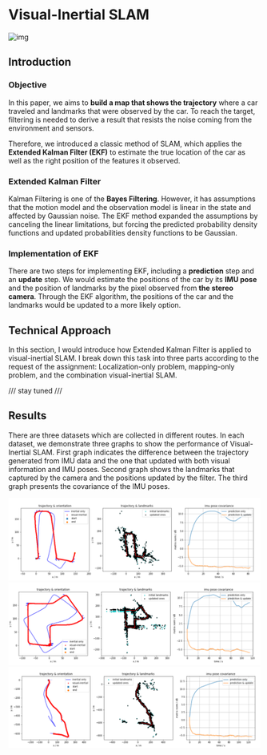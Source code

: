 # Visual-Inertial SLAM 

![img](https://github.com/coldhenry/Visual-Inertial-SLAM/blob/master/pic/long-view.gif)

## Introduction

### Objective

In this paper, we aims to **build a map that shows the trajectory** where a car traveled and landmarks that were observed by the car. To reach the target, filtering is needed to derive a result that resists the noise coming from the environment and sensors. 

Therefore, we introduced a classic method of SLAM, which applies the **Extended Kalman Filter (EKF)** to estimate the true location of the car as well as the right position of the features it observed. 

### Extended Kalman Filter

Kalman Filtering is one of the **Bayes Filtering**. However, it has assumptions that the motion model and the observation model is linear in the state and affected by Gaussian noise. The EKF method expanded the assumptions by canceling the linear limitations, but forcing the predicted probability density functions and updated probabilities density functions to be Gaussian. 

### Implementation of EKF

There are two steps for implementing EKF, including a **prediction** step and an **update** step. We would estimate the positions of the car by its **IMU pose** and the position of landmarks by the pixel observed from **the stereo camera**. Through the EKF algorithm, the positions of the car and the landmarks would be updated to a more likely option. 



## Technical Approach

In this section, I would introduce how Extended Kalman Filter is applied to visual-inertial SLAM. I break down this task into three parts according to the request of the assignment: Localization-only problem, mapping-only problem, and the combination visual-inertial SLAM. 



/// stay tuned ///



## Results

There are three datasets which are collected in different routes. In each dataset, we demonstrate three graphs to show the performance of Visual-Inertial SLAM. First graph indicates the difference between the trajectory generated from IMU data and the one that updated with both visual information and IMU poses. Second graph shows the landmarks that captured by the camera and the positions updated by the filter. The third graph presents the covariance of the IMU poses.

![img1](https://github.com/coldhenry/Visual-Inertial-SLAM/blob/master/pic/1.png)
![img1](https://github.com/coldhenry/Visual-Inertial-SLAM/blob/master/pic/2.png)
![img1](https://github.com/coldhenry/Visual-Inertial-SLAM/blob/master/pic/3.png)

